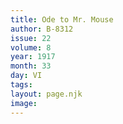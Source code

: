 ```yaml
---
title: Ode to Mr. Mouse
author: B-8312
issue: 22
volume: 8
year: 1917
month: 33
day: VI
tags:
layout: page.njk
image:
---
```





